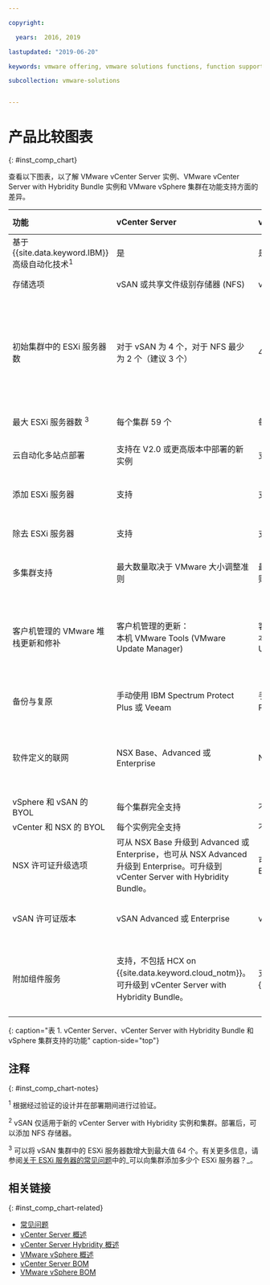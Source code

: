 ```yaml
---

copyright:

  years:  2016, 2019

lastupdated: "2019-06-20"

keywords: vmware offering, vmware solutions functions, function support

subcollection: vmware-solutions


---
```


# 产品比较图表
{: #inst_comp_chart}

查看以下图表，以了解 VMware vCenter Server 实例、VMware vCenter Server with Hybridity Bundle 实例和 VMware vSphere 集群在功能支持方面的差异。

|功能|vCenter Server| vCenter Server with Hybridity|VMware vSphere|
|:--- |:--- |:--- |:--- |
|基于 {{site.data.keyword.IBM}} 高级自动化技术<sup>1</sup>|是|是|否。自行构建和配置|
|存储选项|vSAN 或共享文件级别存储器 (NFS)| vSAN 或 NFS <sup>2</sup> | vSAN 或 NFS |
|初始集群中的 ESXi 服务器数| 对于 vSAN 为 4 个，对于 NFS 最少为 2 个（建议 3 个） |4|1 个用于扩展现有集群，4 个用于新的 vSAN 集群，至少 3 个用于使用 NFS 的新集群|
| 最大 ESXi 服务器数 <sup>3</sup> |每个集群 59 个|每个集群 59 个|每个集群 60 个|
|云自动化多站点部署|支持在 V2.0 或更高版本中部署的新实例|支持|支持。不包含自动化配置|
|添加 ESXi 服务器|支持|支持|支持。不包含自动化配置|
|除去 ESXi 服务器|支持|支持|支持。不包含自动化配置|
|多集群支持|最大数量取决于 VMware 大小调整准则|最大数量取决于 VMware 大小调整准则|支持。不包含自动化配置|
|客户机管理的 VMware 堆栈更新和修补|客户机管理的更新：<br/>本机 VMware Tools (VMware Update Manager)|客户机管理的更新：<br/>本机 VMware Tools (VMware Update Manager)|客户机管理的更新：<br/>本机 VMware Tools (VMware Update Manager)|
|备份与复原|手动使用 IBM Spectrum Protect Plus 或 Veeam|手动使用 IBM Spectrum Protect Plus 或 Veeam|不包含备份和复原解决方案|
|软件定义的联网|NSX Base、Advanced 或 Enterprise|NSX Advanced 或 Enterprise|NSX Standard、Base 或 Enterprise。不包含自动化配置|
|vSphere 和 vSAN 的 BYOL|每个集群完全支持|不支持|支持|
|vCenter 和 NSX 的 BYOL|每个实例完全支持|不支持|支持|
|NSX 许可证升级选项|可从 NSX Base 升级到 Advanced 或 Enterprise，也可从 NSX Advanced 升级到 Enterprise。可升级到 vCenter Server with Hybridity Bundle。|可从 NSX Advanced 升级到 Enterprise|无|
|vSAN 许可证版本|vSAN Advanced 或 Enterprise|vSAN Advanced 或 Enterprise|vSAN Advanced 或 Enterprise|
|附加组件服务|支持，不包括 HCX on {{site.data.keyword.cloud_notm}}。可升级到 vCenter Server with Hybridity Bundle。|支持，包括 HCX on {{site.data.keyword.cloud_notm}}。|此解决方案的自动化不支持，但您可以使用并安装自己的软件。|
{: caption="表 1. vCenter Server、vCenter Server with Hybridity Bundle 和 vSphere 集群支持的功能" caption-side="top"}

## 注释
{: #inst_comp_chart-notes}

<sup>1</sup> 根据经过验证的设计并在部署期间进行过验证。

<sup>2</sup> vSAN 仅适用于新的 vCenter Server with Hybridity 实例和集群。部署后，可以添加 NFS 存储器。

<sup>3</sup> 可以将 vSAN 集群中的 ESXi 服务器数增大到最大值 64 个。有关更多信息，请参阅[关于 ESXi 服务器的常见问题](/docs/services/vmwaresolutions/vmonic?topic=vmware-solutions-faq_esxi)中的_可以向集群添加多少个 ESXi 服务器？_。

## 相关链接
{: #inst_comp_chart-related}

* [常见问题](/docs/services/vmwaresolutions/vmonic?topic=vmware-solutions-faq)
* [vCenter Server 概述](/docs/services/vmwaresolutions/vcenter?topic=vmware-solutions-vc_vcenterserveroverview)
* [vCenter Server Hybridity 概述](/docs/services/vmwaresolutions/vcenter?topic=vmware-solutions-vc_hybrid_overview)
* [VMware vSphere 概述](/docs/services/vmwaresolutions/vsphere?topic=vmware-solutions-vs_vsphereclusteroverview)
* [vCenter Server BOM](/docs/services/vmwaresolutions/vcenter?topic=vmware-solutions-vc_bom)
* [VMware vSphere BOM](/docs/services/vmwaresolutions/vsphere?topic=vmware-solutions-vs_bom)
